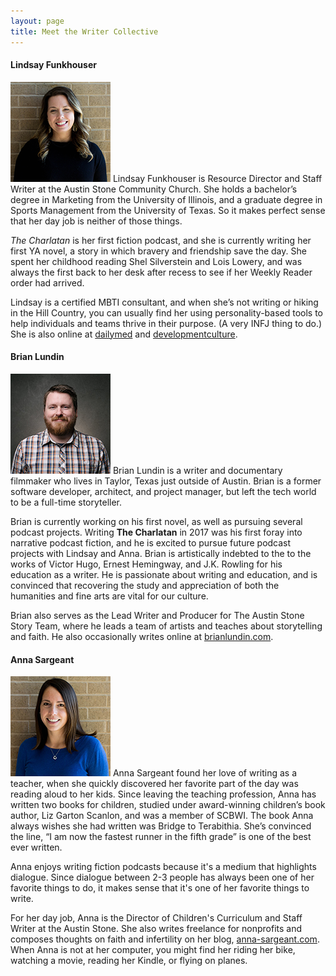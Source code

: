 ```yaml
---
layout: page
title: Meet the Writer Collective
---
```

#### Lindsay Funkhouser
<img src="/images/WC-2-square.png" class="bio-photo" alt="Lindsay Funkhouser"> Lindsay Funkhouser is Resource Director and Staff Writer at the Austin Stone Community Church. She holds a bachelor’s degree in Marketing from the University of Illinois, and a graduate degree in Sports Management from the University of Texas. So it makes perfect sense that her day job is neither of those things.

*The Charlatan* is her first fiction podcast, and she is currently writing her first YA novel, a story in which bravery and friendship save the day. She spent her childhood reading Shel Silverstein and Lois Lowery, and was always the first back to her desk after recess to see if her Weekly Reader order had arrived.

Lindsay is a certified MBTI consultant, and when she’s not writing or hiking in the Hill Country, you can usually find her using personality-based tools to help individuals and teams thrive in their purpose. (A very INFJ thing to do.)
She is also online at [dailymed](http://dailymedblog.com) and [developmentculture](http://developmentculture.com).

#### Brian Lundin
<img src="/images/brian-lundin.jpg" class="bio-photo" alt="Brian Lundin"> Brian Lundin is a writer and documentary filmmaker who lives in Taylor, Texas just outside of Austin. Brian is a former software developer, architect, and project manager, but left the tech world to be a full-time storyteller.

Brian is currently working on his first novel, as well as pursuing several podcast projects. Writing **The Charlatan** in 2017 was his first foray into narrative podcast fiction, and he is excited to pursue future podcast projects with Lindsay and Anna. Brian is artistically indebted to the to the works of Victor Hugo, Ernest Hemingway, and J.K. Rowling for his education as a writer. He is passionate about writing and education, and is convinced that recovering the study and appreciation of both the humanities and fine arts are vital for our culture.

Brian also serves as the Lead Writer and Producer for The Austin Stone Story Team, where he leads a team of artists and teaches about storytelling and faith. He also occasionally writes online at [brianlundin.com](http://brianlundin.com).

#### Anna Sargeant
<img src="/images/WC-1-square.png" class="bio-photo" alt="Anna Sargeant">
Anna Sargeant found her love of writing as a teacher, when she quickly discovered her favorite part of the day was reading aloud to her kids. Since leaving the teaching profession, Anna has written two books for children, studied under award-winning children’s book author, Liz Garton Scanlon, and was a member of SCBWI. The book Anna always wishes she had written was Bridge to Terabithia. She’s convinced the line, “I am now the fastest runner in the fifth grade” is one of the best ever written.

Anna enjoys writing fiction podcasts because it's a medium that highlights dialogue. Since dialogue between 2-3 people has always been one of her favorite things to do, it makes sense that it's one of her favorite things to write.

For her day job, Anna is the Director of Children's Curriculum and Staff Writer at the Austin Stone. She also writes freelance for nonprofits and composes thoughts on faith and infertility on her blog, [anna-sargeant.com](http://anna-sargeant.com). When Anna is not at her computer, you might find her riding her bike, watching a movie, reading her Kindle, or flying on planes.
